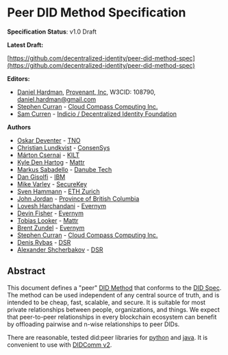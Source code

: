 # Peer DID Method Specification

**Specification Status**: v1.0 Draft

**Latest Draft:**

[https://github.com/decentralized-identity/peer-did-method-spec](https://github.com/decentralized-identity/peer-did-method-spec)

**Editors:**

- [Daniel Hardman](https://www.linkedin.com/in/danielhardman/), [Provenant, Inc](https://provenant.net), W3CID: 108790, [daniel.hardman@gmail.com](mailto:daniel.hardman@gmail.com)
- [Stephen Curran](https://github.com/swcurran) - [Cloud Compass Computing Inc.](https://cloudcompass.ca)
- [Sam Curren](https://github.com/TelegramSam) - [Indicio / Decentralized Identity Foundation](https://sovrin.org)

**Authors**

- [Oskar Deventer](https://github.com/Oskar-van-Deventer) - [TNO](https://tno.nl)
- [Christian Lundkvist](https://github.com/christianlundkvist) - [ConsenSys](https://consensys.net)
- [Márton Csernai](https://github.com/csmarc) - [KILT](https://kilt.io)
- [Kyle Den Hartog](https://github.com/kdenhartog) - [Mattr](https://www.mattr.global)
- [Markus Sabadello](https://www.linkedin.com/in/markus-sabadello-353a0821) - [Danube Tech](https://danubetech.com/)
- [Dan Gisolfi](https://www.linkedin.com/in/vinomaster/) - [IBM](https://www.ibm.com)
- [Mike Varley](https://github.com/mavarley) - [SecureKey](https://securekey.com)
- [Sven Hammann](https://github.com/SvenHammann90) - [ETH Zurich](https://infsec.ethz.ch/)
- [John Jordan](https://github.com/jljordan42) - [Province of British Columbia](https://www.gov.bc.ca/)
- [Lovesh Harchandani](https://github.com/SvenHammann90) - [Evernym](https://evernym.com/)
- [Devin Fisher](https://github.com/devin-fisher) - [Evernym](https://evernym.com)
- [Tobias Looker](https://github.com/tplooker) - [Mattr](https://www.mattr.global)
- [Brent Zundel](https://github.com/brentzundel) - [Evernym](https://evernym.com)
- [Stephen Curran](https://github.com/swcurran) - [Cloud Compass Computing Inc.](https://cloudcompass.ca)
- [Denis Rybas](https://github.com/DenisRybas) - [DSR](https://en.dsr-corporation.com/)
- [Alexander Shcherbakov](https://github.com/ashcherbakov) - [DSR](https://en.dsr-corporation.com/)

## Abstract

This document defines a "peer" [DID Method] that conforms to the [DID Spec]. The
method can be used independent of any central source of truth, and is intended
to be cheap, fast, scalable, and secure. It is suitable for most private
relationships between people, organizations, and things. We expect that
peer-to-peer relationships in every blockchain ecosystem can benefit by
offloading pairwise and n-wise relationships to peer DIDs.
        
There are reasonable, tested did:peer libraries for [python] and [java]. It is
convenient to use with [DIDComm v2].

[DID Method]: https://w3c-ccg.github.io/did-spec/#specific-did-method-schemes
[DID Spec]: https://w3c-ccg.github.io/did-spec/
[python]: https://github.com/sicpa-dlab/peer-did-python
[java]: https://github.com/sicpa-dlab/peer-did-jvm
[DIDComm v2]: https://https://identity.foundation/didcomm-messaging/spec/
